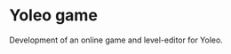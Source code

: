<!--
  id: 2066
  slug: yoleo-game
  type: fortpolio
  content: <p>Development of an online game and level-editor for Yoleo.</p> 
  categories: javascript,HTML/CSS,game
  tags: CSS,Javascript,Less,interaction design,concept
  datefrom: 2013-01-01
  dateto: 2013-02-01
  incv: true
  inportfolio: true
  clients: Shapers
  collaboration: 
  prizes: 
  thumbnail: yoleo_3.jpg
  image: yoleo_3.jpg
  images: yoleo_0004_Yoleo-1.jpg,yoleo_0003_Yoleo-2.jpg,yoleo_0002_Yoleo-3.jpg,yoleo_0001_Yoleo-4.jpg,yoleo_0000_Yoleo-5.jpg
-->

# Yoleo game

<p>Development of an online game and level-editor for Yoleo.</p>

